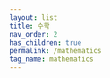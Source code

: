 ```yaml
---
layout: list
title: 수학
nav_order: 2
has_children: true
permalink: /mathematics
tag_name: mathematics
---
```


